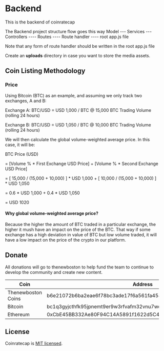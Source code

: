 # Backend
This is the backend of coinratecap

The Backend project structure flow goes this way
Model --- Services --- Controllers ---- Routes ---- Route handler ---- root app.js file

Note that any form of route handler should be written in the root app.js file

Create an **uploads** directory in case you want to store the media assets.

##  Coin Listing Methodology
### Price
Using Bitcoin (BTC) as an example, and assuming we only track two exchanges, A and B:

Exchange A: BTC/USD = USD 1,000 / BTC @ 15,000 BTC Trading Volume (rolling 24 hours)

Exchange B: BTC/USD = USD 1,050 / BTC @ 10,000 BTC Trading Volume (rolling 24 hours)

We will then calculate the global volume-weighted average price. In this case, it will be:

BTC Price (USD)

= [Volume % *  First Exchange USD Price] + [Volume % * Second Exchange USD Price]

= [ 15,000 / (15,000 + 10,000) ] * USD 1,000 + [ 10,000 / (15,000 + 10,000) ] * USD 1,050

= 0.6 * USD 1,000 + 0.4 * USD 1,050

= USD 1020

#### Why global volume-weighted average price?
Because the higher the amount of BTC traded in a particular exchange, the higher it mush have an impact on the price of the BTC.  That way if some exchange has a high deviation in value of BTC but low volume traded, it will have a low impact on the price of the crypto in our platform.

## Donate

All donations will go to thenewboston to help fund the team to continue to develop the community and create new content.

| Coin                                                       | Address                                                          |
| ---------------------------------------------------------- | ---------------------------------------------------------------- |
|  Thenewboston Coins                                        | b6e21072b6ba2eae6f78bc3ade17f6a561fa4582d5494a5120617f2027d38797 |
|  Bitcoin                                                   | bc1q3gyjcthfk95jpnemt9er9w3rfvafm32vnu7wqh                               |
|  Ethereum                                                  | 0xCbE45BB332Ae80F94C14A5891f1622d5C4B336B4                     |

## License

Coinratecap is [MIT licensed](http://opensource.org/licenses/MIT).

